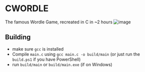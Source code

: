 # CWORDLE
The famous Wordle Game, recreated in C in ~2 hours
![image](https://github.com/user-attachments/assets/3ee621f1-e6a7-47be-9d24-7d04eb9f4b87)

## Building
- make sure `gcc` is installed
- Compile `main.c` using `gcc main.c -o build/main` (or just run the `build.ps1` if you have PowerShell)
- run `build/main` or `build/main.exe` (if on Windows)
